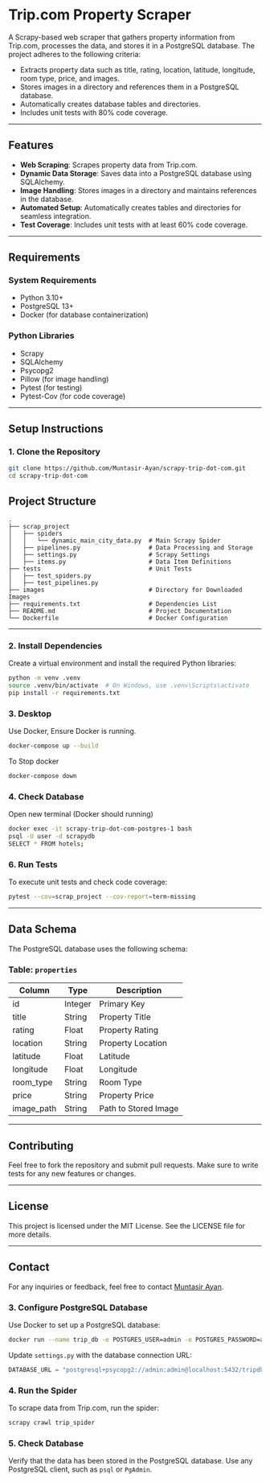 # Trip.com Property Scraper

A Scrapy-based web scraper that gathers property information from Trip.com, processes the data, and stores it in a PostgreSQL database. The project adheres to the following criteria:

- Extracts property data such as title, rating, location, latitude, longitude, room type, price, and images.
- Stores images in a directory and references them in a PostgreSQL database.
- Automatically creates database tables and directories.
- Includes unit tests with 80% code coverage.

---

## Features

- **Web Scraping**: Scrapes property data from Trip.com.
- **Dynamic Data Storage**: Saves data into a PostgreSQL database using SQLAlchemy.
- **Image Handling**: Stores images in a directory and maintains references in the database.
- **Automated Setup**: Automatically creates tables and directories for seamless integration.
- **Test Coverage**: Includes unit tests with at least 60% code coverage.

---

## Requirements

### System Requirements
- Python 3.10+
- PostgreSQL 13+
- Docker (for database containerization)

### Python Libraries
- Scrapy
- SQLAlchemy
- Psycopg2
- Pillow (for image handling)
- Pytest (for testing)
- Pytest-Cov (for code coverage)

---

## Setup Instructions

### 1. Clone the Repository
```bash
git clone https://github.com/Muntasir-Ayan/scrapy-trip-dot-com.git
cd scrapy-trip-dot-com
```

## Project Structure

```
.
├── scrap_project
│   ├── spiders
│   │   └── dynamic_main_city_data.py  # Main Scrapy Spider
│   ├── pipelines.py                   # Data Processing and Storage
│   ├── settings.py                    # Scrapy Settings
│   ├── items.py                       # Data Item Definitions
├── tests                              # Unit Tests
│   ├── test_spiders.py
│   ├── test_pipelines.py
├── images                             # Directory for Downloaded Images
├── requirements.txt                   # Dependencies List
├── README.md                          # Project Documentation
└── Dockerfile                         # Docker Configuration
```

---

### 2. Install Dependencies
Create a virtual environment and install the required Python libraries:
```bash
python -m venv .venv
source .venv/bin/activate  # On Windows, use .venv\Scripts\activate
pip install -r requirements.txt
```

### 3. Desktop
Use Docker, Ensure Docker is running.
```bash
docker-compose up --build
```
To Stop docker
```bash
docker-compose down
```
### 4. Check Database 
Open new terminal (Docker should running)
```bash
docker exec -it scrapy-trip-dot-com-postgres-1 bash
psql -U user -d scrapydb
SELECT * FROM hotels;
```


### 6. Run Tests
To execute unit tests and check code coverage:
```bash
pytest --cov=scrap_project --cov-report=term-missing
```

---

## Data Schema

The PostgreSQL database uses the following schema:

### Table: `properties`
| Column        | Type       | Description                      |
|---------------|------------|----------------------------------|
| id            | Integer    | Primary Key                     |
| title         | String     | Property Title                  |
| rating        | Float      | Property Rating                 |
| location      | String     | Property Location               |
| latitude      | Float      | Latitude                        |
| longitude     | Float      | Longitude                       |
| room_type     | String     | Room Type                       |
| price         | String     | Property Price                  |
| image_path    | String     | Path to Stored Image            |

---

## Contributing

Feel free to fork the repository and submit pull requests. Make sure to write tests for any new features or changes.

---

## License

This project is licensed under the MIT License. See the LICENSE file for more details.

---

## Contact

For any inquiries or feedback, feel free to contact [Muntasir Ayan](mailto:mjayan439@gmail.com).



### 3. Configure PostgreSQL Database
Use Docker to set up a PostgreSQL database:
```bash
docker run --name trip_db -e POSTGRES_USER=admin -e POSTGRES_PASSWORD=admin -e POSTGRES_DB=tripdb -p 5432:5432 -d postgres
```

Update `settings.py` with the database connection URL:
```python
DATABASE_URL = "postgresql+psycopg2://admin:admin@localhost:5432/tripdb"
```

### 4. Run the Spider
To scrape data from Trip.com, run the spider:
```bash
scrapy crawl trip_spider
```

### 5. Check Database
Verify that the data has been stored in the PostgreSQL database. Use any PostgreSQL client, such as `psql` or `PgAdmin`.